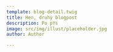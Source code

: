 ```yaml
---
template: blog-detail.twig
title: Hen, druhý blogpost
description: Po pYs
image: src/img/illust/placeholder.jpg
author: Author

---
```

